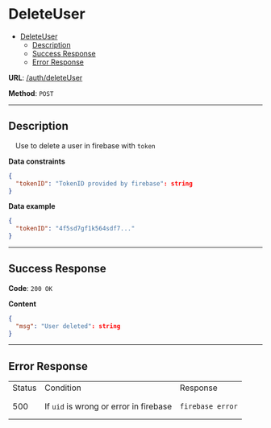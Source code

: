 # DeleteUser
- [DeleteUser](#deleteUser)
    - [Description](#description)
    - [Success Response](#success-response)
    - [Error Response](#error-response)

**URL**: [/auth/deleteUser]()

**Method**: `POST`

---

## Description
&emsp;Use to delete a user in firebase with `token`


**Data constraints**

```json
{
  "tokenID": "TokenID provided by firebase": string
}
```

**Data example**

```json
{
  "tokenID": "4f5sd7gf1k564sdf7..."
}
```
---
## Success Response

**Code**: `200 OK`

**Content**

```json
{
  "msg": "User deleted": string
}
```
---
## Error Response

<table>
<tr>
<td> Status </td> <td> Condition </td> <td> Response </td>
</tr>

<tr>
<td> 500 </td>
<td>If <code>uid</code> is wrong or error in firebase</td>
<td>

```
firebase error
```

</td>
</tr>

</table>